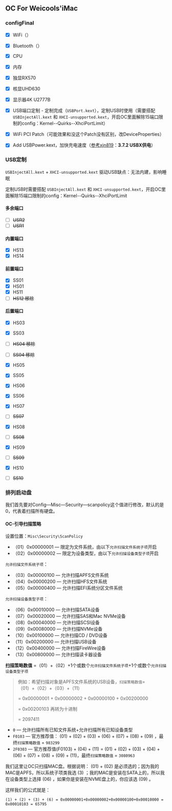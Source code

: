 ## OC For Weicools'iMac

### configFinal

- [x] WiFi（）
- [x] Bluetooth（）
- [x] CPU
- [x] 内存
- [x] 独显RX570
- [x] 核显UHD630
- [x] 显示器4K U2777B
- [x] USB端口定制 - 定制完成（`USBPort.kext`），定制USB时使用（需要搭配 `USBInjectAll.kext` 和 `XHCI-unsupported.kext`，开启OC里面解除15端口限制的config：Kernel--Quirks--XhciPortLimit）
- [x] WiFi PCI Patch（可能效果和没这个Patch没有区别，改DeviceProperties）
- [x] Add USBPower.kext，加快充电速度（[参考xjn819](https://blog.xjn819.com/?p=543)：**3.7.2 USBX供电**）



### USB定制

`USBInjectAll.kext` + `XHCI-unsupported.kext` 驱动USB缺点：无法内建，影响睡眠

定制USB时需要搭配 `USBInjectAll.kext` 和 `XHCI-unsupported.kext`，开启OC里面解除15端口限制的config：Kernel--Quirks--XhciPortLimit



#### 多余端口

- [ ] ~~USR2~~
- [ ] ~~USR1~~

#### 内置端口

- [x] HS13
- [x] HS14

#### 前置端口

- [x] SS01
- [x] HS01
- [x] HS11
- [ ] ~~HS12 移除~~

#### 后置端口

- [x] HS03
- [x] SS03
- [ ] ~~HS04 移除~~
- [ ] ~~SS04 移除~~
- [x] HS05
- [x] SS05
- [x] HS06
- [x] SS06

- [x] HS07
- [ ] ~~SS07~~

- [x] HS08
- [ ] ~~SS08~~

- [x] HS09
- [ ] ~~SS09~~

- [x] HS10
- [ ] ~~SS10~~

### 排列启动盘

我们首先要对Config—Misc—Security—scanpolicy这个值进行修改，默认的是0，代表着扫描所有硬盘。

#### OC-引导扫描策略

设置位置：`Misc\Security\ScanPolicy`

-  （01）0x00000001 — 限定为文件系统，由以下`允许扫描文件系统子项`开启
-  （02）0x00000002 — 限定为设备类型，由以下`允许扫描设备类型子项`开启

  `允许扫描文件系统子项`：

-  （03）0x00000100 — 允许扫描APFS文件系统
-  （04）0x00000200 — 允许扫描HFS文件系统
-  （05）0x00000400 — 允许扫描EFI系统分区文件系统

  `允许扫描设备类型子项`：

-  （06）0x00010000 — 允许扫描SATA设备
-  （07）0x00020000 — 允许扫描SAS和Mac NVMe设备
-  （08）0x00040000 — 允许扫描SCSI设备
-  （09）0x00080000 — 允许扫描NVMe设备
-  （10）0x00100000 — 允许扫描CD / DVD设备
-  （11）0x00200000 — 允许扫描USB设备
-  （12）0x00400000 — 允许扫描FireWire设备
-  （13）0x00800000 — 允许扫描读卡器设备



 **扫描策略数值** =（01）+（02）+1个或数个`允许扫描文件系统子项`+1个或数个`允许扫描设备类型子项`

> 例如：希望扫描对象是APFS文件系统的USB设备，`扫描策略数值`=（01）+（02）+（03）+（11）
>
> = 0x00000001 + 0x00000002 + 0x00000100 + 0x00200000 
>
> = 0x00200103 再转为十进制
>
> = 2097411

- `0` — 允许扫描所有已知文件系统+允许扫描所有已知设备类型
- `F0103` — 官方推荐值： (01) + (02) + (03) + (06) + (07) + (08) + (09) ，最终`扫描策略数值` = `983299`
- `2F0303` — 官方推荐值(F0103) + (04) + (11) = (01) + (02) + (03) + (04)  + (06) + (07) + (08) + (09) + (11)，最终`扫描策略数值` = `3080963`

我们这里让OC只扫描MAC盘。根据说明： (01) +  (02) 是必须选的；因为我的MAC是APFS，所以系统子项类我选 (3) ；我的MAC是安装在SATA上的，所以我在设备类型上选择 (06) ，如果你是安装在NVME盘上的，你应该选 (09) 。

这样我们的公式就是：

```
(1) + (2) + (3) + (6) = 0x00000001+0x00000002+0x00000100+0x00010000 = 0x00010103 = 65795
```

